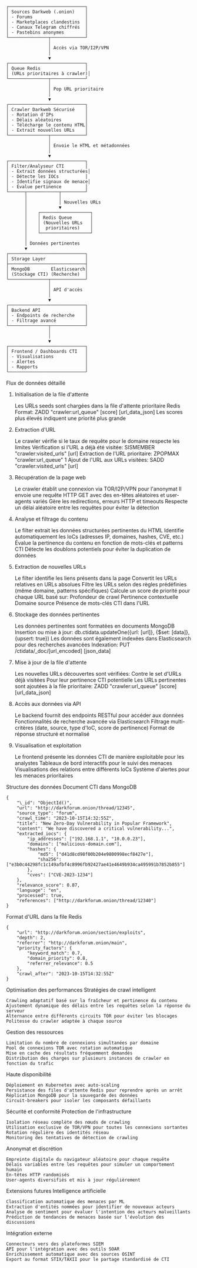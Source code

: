 ```
┌─────────────────────────────┐
│ Sources Darkweb (.onion)    │
│ - Forums                    │
│ - Marketplaces clandestins  │
│ - Canaux Telegram chiffrés  │
│ - Pastebins anonymes        │
└───────────────┬─────────────┘
                │
                │ Accès via TOR/I2P/VPN
                │
                ▼
┌─────────────────────────────┐
│ Queue Redis                 │
│ (URLs prioritaires à crawler)│
└───────────────┬─────────────┘
                │
                │ Pop URL prioritaire
                │
                ▼
┌─────────────────────────────┐
│ Crawler Darkweb Sécurisé    │
│ - Rotation d'IPs            │
│ - Délais aléatoires         │
│ - Télécharge le contenu HTML│
│ - Extrait nouvelles URLs    │
└───────────────┬─────────────┘
                │
                │ Envoie le HTML et métadonnées
                │
                ▼
┌─────────────────────────────┐
│ Filter/Analyseur CTI        │
│ - Extrait données structurées│
│ - Détecte les IOCs          │
│ - Identifie signaux de menace│
│ - Évalue pertinence         │
└──────┬────────────┬─────────┘
       │            │
       │            │ Nouvelles URLs
       │            ▼
       │    ┌───────────────────┐
       │    │ Redis Queue       │
       │    │ (Nouvelles URLs   │
       │    │  prioritaires)    │
       │    └───────────────────┘
       │
       │ Données pertinentes
       ▼
┌─────────────────────────────┐
│ Storage Layer               │
├─────────────────────────────┤
│ MongoDB        Elasticsearch│
│ (Stockage CTI) (Recherche)  │
└───────────────┬─────────────┘
                │
                │ API d'accès
                │
                ▼
┌─────────────────────────────┐
│ Backend API                 │
│ - Endpoints de recherche    │
│ - Filtrage avancé           │
└───────────────┬─────────────┘
                │
                │
                ▼
┌─────────────────────────────┐
│ Frontend / Dashboards CTI   │
│ - Visualisations            │
│ - Alertes                   │
│ - Rapports                  │
└─────────────────────────────┘
```

Flux de données détaillé

1. Initialisation de la file d'attente

   Les URLs seeds sont chargées dans la file d'attente prioritaire Redis
   Format: ZADD "crawler:url_queue" [score] [url_data_json]
   Les scores plus élevés indiquent une priorité plus grande

2. Extraction d'URL

   Le crawler vérifie si le taux de requête pour le domaine respecte les limites
   Vérification si l'URL a déjà été visitée: SISMEMBER "crawler:visited_urls" [url]
   Extraction de l'URL prioritaire: ZPOPMAX "crawler:url_queue" 1
   Ajout de l'URL aux URLs visitées: SADD "crawler:visited_urls" [url]

3. Récupération de la page web

   Le crawler établit une connexion via TOR/I2P/VPN pour l'anonymat
   Il envoie une requête HTTP GET avec des en-têtes aléatoires et user-agents variés
   Gère les redirections, erreurs HTTP et timeouts
   Respecte un délai aléatoire entre les requêtes pour éviter la détection

4. Analyse et filtrage du contenu

   Le filter extrait les données structurées pertinentes du HTML
   Identifie automatiquement les IoCs (adresses IP, domaines, hashes, CVE, etc.)
   Évalue la pertinence du contenu en fonction de mots-clés et patterns CTI
   Détecte les doublons potentiels pour éviter la duplication de données

5. Extraction de nouvelles URLs

   Le filter identifie les liens présents dans la page
   Convertit les URLs relatives en URLs absolues
   Filtre les URLs selon des règles prédéfinies (même domaine, patterns spécifiques)
   Calcule un score de priorité pour chaque URL basé sur:
   Profondeur de crawl
   Pertinence contextuelle
   Domaine source
   Présence de mots-clés CTI dans l'URL

6. Stockage des données pertinentes

   Les données pertinentes sont formatées en documents MongoDB
   Insertion ou mise à jour: db.ctidata.updateOne({url: [url]}, {$set: [data]}, {upsert: true})
   Les données sont également indexées dans Elasticsearch pour des recherches avancées
   Indexation: PUT /ctidata/\_doc/[url_encoded] [json_data]

7. Mise à jour de la file d'attente

   Les nouvelles URLs découvertes sont vérifiées:
   Contre le set d'URLs déjà visitées
   Pour leur pertinence CTI potentielle
   Les URLs pertinentes sont ajoutées à la file prioritaire:
   ZADD "crawler:url_queue" [score] [url_data_json]

8. Accès aux données via API

   Le backend fournit des endpoints RESTful pour accéder aux données
   Fonctionnalités de recherche avancée via Elasticsearch
   Filtrage multi-critères (date, source, type d'IoC, score de pertinence)
   Format de réponse structuré et normalisé

9. Visualisation et exploitation

   Le frontend présente les données CTI de manière exploitable pour les analystes
   Tableaux de bord interactifs pour le suivi des menaces
   Visualisations des relations entre différents IoCs
   Système d'alertes pour les menaces prioritaires

Structure des données
Document CTI dans MongoDB

```
{
    "\_id": "ObjectId()",
    "url": "http://darkforum.onion/thread/12345",
    "source_type": "forum",
    "crawl_time": "2023-10-15T14:32:55Z",
    "title": "New Zero-Day Vulnerability in Popular Framework",
    "content": "We have discovered a critical vulnerability...",
    "extracted_iocs": {
        "ip_addresses": ["192.168.1.1", "10.0.0.23"],
        "domains": ["malicious-domain.com"],
        "hashes": {
            "md5": ["d41d8cd98f00b204e9800998ecf8427e"],
            "sha256": ["e3b0c44298fc1c149afbf4c8996fb92427ae41e4649b934ca495991b7852b855"]
        },
        "cves": ["CVE-2023-1234"]
    },
    "relevance_score": 0.87,
    "language": "en",
    "processed": true,
    "references": ["http://darkforum.onion/thread/12340"]
}
```

Format d'URL dans la file Redis

```
{
    "url": "http://darkforum.onion/section/exploits",
    "depth": 2,
    "referrer": "http://darkforum.onion/main",
    "priority_factors": {
        "keyword_match": 0.7,
        "domain_priority": 0.8,
        "referrer_relevance": 0.5
    },
    "crawl_after": "2023-10-15T14:32:55Z"
}
```

Optimisation des performances
Stratégies de crawl intelligent

    Crawling adaptatif basé sur la fraîcheur et pertinence du contenu
    Ajustement dynamique des délais entre les requêtes selon la réponse du serveur
    Alternance entre différents circuits TOR pour éviter les blocages
    Politesse du crawler adaptée à chaque source

Gestion des ressources

    Limitation du nombre de connexions simultanées par domaine
    Pool de connexions TOR avec rotation automatique
    Mise en cache des résultats fréquemment demandés
    Distribution des charges sur plusieurs instances de crawler en fonction du trafic

Haute disponibilité

    Déploiement en Kubernetes avec auto-scaling
    Persistance des files d'attente Redis pour reprendre après un arrêt
    Réplication MongoDB pour la sauvegarde des données
    Circuit-breakers pour isoler les composants défaillants

Sécurité et conformité
Protection de l'infrastructure

    Isolation réseau complète des nœuds de crawling
    Utilisation exclusive de TOR/VPN pour toutes les connexions sortantes
    Rotation régulière des identités réseau
    Monitoring des tentatives de détection de crawling

Anonymat et discrétion

    Empreinte digitale du navigateur aléatoire pour chaque requête
    Délais variables entre les requêtes pour simuler un comportement humain
    En-têtes HTTP randomisés
    User-agents diversifiés et mis à jour régulièrement

Extensions futures
Intelligence artificielle

    Classification automatique des menaces par ML
    Extraction d'entités nommées pour identifier de nouveaux acteurs
    Analyse de sentiment pour évaluer l'intention des acteurs malveillants
    Prédiction de tendances de menaces basée sur l'évolution des discussions

Intégration externe

    Connecteurs vers des plateformes SIEM
    API pour l'intégration avec des outils SOAR
    Enrichissement automatique avec des sources OSINT
    Export au format STIX/TAXII pour le partage standardisé de CTI
